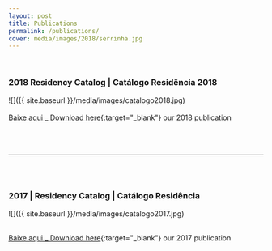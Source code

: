 ```yaml
---
layout: post
title: Publications
permalink: /publications/
cover: media/images/2018/serrinha.jpg
---
```

<br>

### 2018 Residency Catalog | Catálogo Residência 2018
![]({{ site.baseurl }}/media/images/catalogo2018.jpg)
<br><br>
[Baixe aqui _ Download here](../media/docs/Resiliencia_Residencia_2018.pdf){:target="_blank"} our 2018 publication
<br><br><br><br>
  
---

<br><br>

### 2017 | Residency Catalog | Catálogo Residência
![]({{ site.baseurl }}/media/images/catalogo2017.jpg)
<br><br>

[Baixe aqui _ Download here](https://silo.org.br/media/docs/resiliencia-residencia-BAIXA.pdf){:target="_blank"} our 2017 publication


<br><br><br><br>
